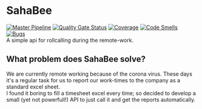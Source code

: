 # SahaBee
[![Master Pipeline](https://github.com/emranbm/sahabee/workflows/Master%20Workflow/badge.svg?branch=master)](https://github.com/emranbm/SahaBee/actions/workflows/master.yml)
[![Quality Gate Status](https://sonarcloud.io/api/project_badges/measure?project=emran.bm_sahabee&metric=alert_status)](https://sonarcloud.io/dashboard?id=emran.bm_sahabee)
[![Coverage](https://sonarcloud.io/api/project_badges/measure?project=emran.bm_sahabee&metric=coverage)](https://sonarcloud.io/dashboard?id=emran.bm_sahabee)
[![Code Smells](https://sonarcloud.io/api/project_badges/measure?project=emran.bm_sahabee&metric=code_smells)](https://sonarcloud.io/dashboard?id=emran.bm_sahabee)
[![Bugs](https://sonarcloud.io/api/project_badges/measure?project=emran.bm_sahabee&metric=bugs)](https://sonarcloud.io/dashboard?id=emran.bm_sahabee)  
A simple api for rollcalling during the remote-work.
## What problem does SahaBee solve?
We are currently remote working because of the corona virus. These days it's a regular task for us to report our work-times to the company as a standard excel sheet.  
I found it boring to fill a timesheet excel every time; so decided to develop a small (yet not powerfull!) API to just call it and get the reports automatically.
